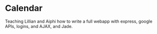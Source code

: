 Calendar
========

Teaching Lillian and Aiphi how to write a full webapp with express, google APIs, logins, and AJAX, and Jade.